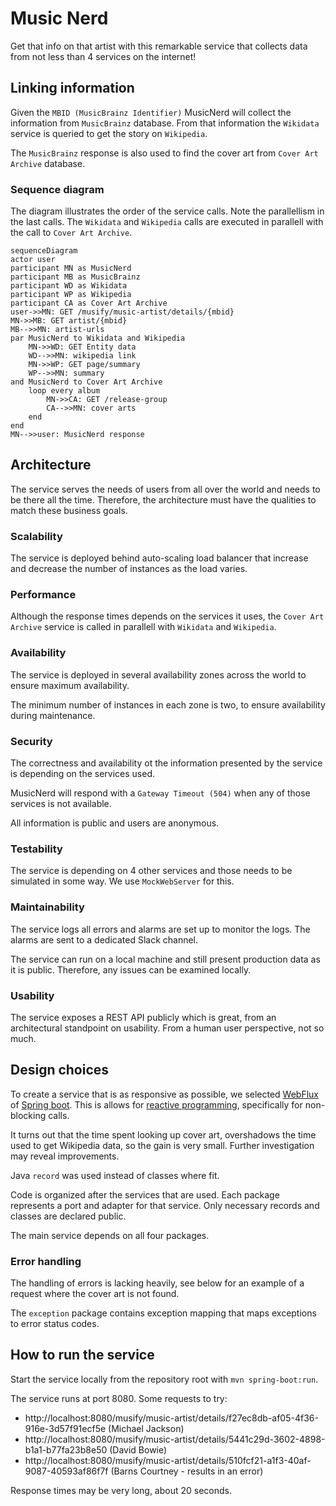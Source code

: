 # Music Nerd

Get that info on that artist with this remarkable service that collects data from not less than 4 services on the internet!

## Linking information

Given the `MBID (MusicBrainz Identifier)` MusicNerd will collect the information from `MusicBrainz` database. From that information the `Wikidata` service is queried to get the story on `Wikipedia`.

The `MusicBrainz` response is also used to find the cover art from `Cover Art Archive` database.

### Sequence diagram

The diagram illustrates the order of the service calls. Note the parallellism in the last calls. The `Wikidata` and `Wikipedia` calls are executed in parallell with the call to `Cover Art Archive`.

```mermaid
sequenceDiagram
actor user
participant MN as MusicNerd
participant MB as MusicBrainz
participant WD as Wikidata
participant WP as Wikipedia
participant CA as Cover Art Archive
user->>MN: GET /musify/music-artist/details/{mbid} 
MN->>MB: GET artist/{mbid}
MB-->>MN: artist-urls
par MusicNerd to Wikidata and Wikipedia
    MN->>WD: GET Entity data
    WD-->>MN: wikipedia link
    MN->>WP: GET page/summary
    WP-->>MN: summary
and MusicNerd to Cover Art Archive
    loop every album
        MN->>CA: GET /release-group
        CA-->>MN: cover arts
    end
end
MN-->>user: MusicNerd response
```

## Architecture

The service serves the needs of users from all over the world and needs to be there all the time. Therefore, the architecture must have the qualities to match these business goals.

### Scalability
The service is deployed behind auto-scaling load balancer that increase and decrease the number of instances as the load varies.

### Performance
Although the response times depends on the services it uses, the `Cover Art Archive` service is called in parallell with `Wikidata` and `Wikipedia`. 

### Availability
The service is deployed in several availability zones across the world to ensure maximum availability.

The minimum number of instances in each zone is two, to ensure availability during maintenance.

### Security
The correctness and availability ot the information presented by the service is depending on the services used. 

MusicNerd will respond with a `Gateway Timeout (504)` when any of those services is not available.

All information is public and users are anonymous.

### Testability
The service is depending on 4 other services and those needs to be simulated in some way. 
We use `MockWebServer` for this.

### Maintainability
The service logs all errors and alarms are set up to monitor the logs. The alarms are sent to a dedicated Slack channel.

The service can run on a local machine and still present production data as it is public. Therefore, any issues can be examined locally.

### Usability
The service exposes a REST API publicly which is great, from an architectural standpoint on usability.
From a human user perspective, not so much.

## Design choices

To create a service that is as responsive as possible, we selected [WebFlux](https://docs.spring.io/spring-framework/docs/current/reference/html/web-reactive.html) of [Spring boot](https://spring.io/projects/spring-boot). This is allows for 
[reactive programming](https://www.reactivemanifesto.org/), specifically for non-blocking calls. 

It turns out that the time spent looking up cover art, overshadows the time used to get Wikipedia data, so the gain is 
very small. Further investigation may reveal improvements.

Java `record` was used instead of classes where fit.

Code is organized after the services that are used. Each package represents a port and adapter for that service. Only necessary records and classes are declared public.

The main service depends on all four packages.

### Error handling
The handling of errors is lacking heavily, see below for an example of a request where the cover art is not found. 

The `exception` package contains exception mapping that maps exceptions to error status codes.

## How to run the service

Start the service locally from the repository root with `mvn spring-boot:run`.

The service runs at port 8080. Some requests to try:
- http://localhost:8080/musify/music-artist/details/f27ec8db-af05-4f36-916e-3d57f91ecf5e (Michael Jackson)
- http://localhost:8080/musify/music-artist/details/5441c29d-3602-4898-b1a1-b77fa23b8e50 (David Bowie)
- http://localhost:8080/musify/music-artist/details/510fcf21-a1f3-40af-9087-40593af86f7f (Barns Courtney - results in an error)

Response times may be very long, about 20 seconds.
